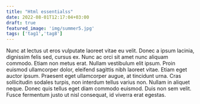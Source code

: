 ```yaml
---
title: "Html essentialss"
date: 2022-08-01T12:17:04+03:00
draft: true
featured_image: 'img/summer5.jpg'
tags: ['tag1','tag8']
---
```


Nunc at lectus ut eros vulputate laoreet vitae eu velit. Donec a ipsum lacinia, dignissim felis sed, cursus ex. Nunc ac orci sit amet nunc aliquam commodo. Etiam non metus erat. Nullam vestibulum elit ipsum. Proin euismod ullamcorper dolor, eleifend sagittis nibh laoreet vitae. Etiam eget auctor ipsum. Praesent eget ullamcorper augue, at tincidunt urna. Cras sollicitudin sodales turpis, non interdum tellus varius non. Nullam in aliquet neque. Donec quis tellus eget diam commodo euismod. Duis non sem velit. Fusce fermentum justo ut nisl consequat, id viverra erat egestas.